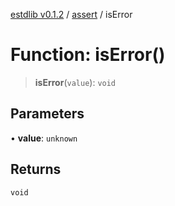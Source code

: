 [estdlib v0.1.2](../wiki/Home) / [assert](../wiki/assert) / isError

# Function: isError()

> **isError**(`value`): `void`

## Parameters

• **value**: `unknown`

## Returns

`void`
